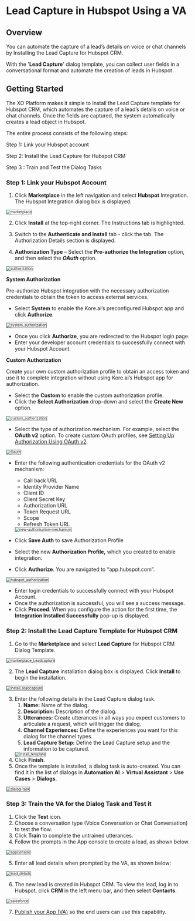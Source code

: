 # Lead Capture in Hubspot Using a VA


## Overview

You can automate the capture of a lead’s details on voice or chat channels by Installing the Lead Capture for Hubspot CRM. 

With the '**Lead Capture**' dialog template, you can collect user fields in a conversational format and automate the creation of leads in Hubspot.


## Getting Started

The XO Platform makes it simple to Install the Lead Capture template for Hubspot CRM, which automates the capture of a lead’s details on voice or chat channels. Once the fields are captured, the system automatically creates a lead object in Hubspot.

The entire process consists of the following steps:

Step 1: Link your Hubspot account

Step 2: Install the Lead Capture for Hubspot CRM

Step 3 : Train and Test the Dialog Tasks


### Step 1: Link your Hubspot Account


1. Click **Marketplace** in the left navigation and select **Hubspot** Integration. The Hubspot Integration dialog box is displayed.  
<img src="../images/marketplace_hubspot.png" alt="marketplace" title="marketplace" style="border: 1px solid gray; zoom:70%;">

2. Click **Install** at the top-right corner. The Instructions tab is highlighted. 

3. Switch to the **Authenticate and Install** tab - click the tab. The Authorization Details section is displayed.
4. **Authorization Type** – Select the **Pre-authorize the Integration** option, and then select the **_OAuth_** option.  
<img src="../images/authorization.png" alt="authorization" title="authorization" style="border: 1px solid gray; zoom:70%;">
 
**System Authorization**

Pre-authorize Hubspot integration with the necessary authorization credentials to obtain the token to access external services.

* Select **System** to enable the Kore.ai’s preconfigured Hubspot app and click **Authorize**.  
<img src="../images/system_authorization.png" alt="system_authorization" title="system_authorization" style="border: 1px solid gray; zoom:70%;">
 

 * Once you click **Authorize**, you are redirected to the Hubspot login page.
 * Enter your developer account credentials to successfully connect with your Hubspot Account.

**Custom Authorization**


Create your own custom authorization profile to obtain an access token and use it to complete integration without using Kore.ai’s Hubspot app for authorization.

* Select the **Custom** to enable the custom authorization profile.
* Click the **Select Authorization** drop-down and select the **Create New** option.  
<img src="../images/custom_authorization.png" alt="custom_authorization" title="custom_authorization" style="border: 1px solid gray; zoom:70%;">

* Select the type of authorization mechanism. For example, select the **OAuth v2** option. To create custom OAuth profiles, see [Setting Up Authorization Using OAuth v2](../../app-settings/dev-tools/bot-authorization/setting-up-authorization-using-oauth-v2.md).  
<img src="../images/Oauth.png" alt="Oauth" title="Oauth" style="border: 1px solid gray; zoom:70%;">

* Enter the following authentication credentials for the OAuth v2 mechanism:
    * Call back URL
    * Identity Provider Name
    * Client ID
    * Client Secret Key
    * Authorization URL
    * Token Request URL
    * Scope
    * Refresh Token URL  
    <img src="../images/new-authorisation-mechanism.png" alt="new-authorisation-mechanism" title="new-authorisation-mechanism" style="border: 1px solid gray; zoom:70%;">

* Click **Save Auth** to save Authorization Profile
* Select the new **Authorization Profile,** which you created to enable integration.
* Click **Authorize**. You are navigated to “app.hubspot.com”.  
<img src="../images/hubspot_authorization.png" alt="hubspot_authorization" title="hubspot_authorization" style="border: 1px solid gray; zoom:70%;">

* Enter login credentials to successfully connect with your Hubspot Account.
* Once the authorization is successful, you will see a success message.
* Click **Proceed**. When you configure the action for the first time, the **Integration Installed Successfully** pop-up is displayed.

### Step 2: Install the Lead Capture Template for Hubspot CRM

1. Go to the **Marketplace** and select **Lead Capture** for Hubspot CRM Dialog Template.  
<img src="../images/marketplace_Leadcapture.png" alt="marketplace_Leadcapture" title="marketplace_Leadcapture" style="border: 1px solid gray; zoom:70%;">

2. The **Lead Capture** installation dialog box is displayed. Click **Install** to begin the installation.  
<img src="../images/install_leadcapture.png" alt="install_leadcapture" title="install_leadcapture" style="border: 1px solid gray; zoom:70%;">
 
3. Enter the following details in the Lead Capture dialog task.
    1. **Name:** Name of the dialog.
    2. **Description:** Description of the dialog.
    3. **Utterances:** Create utterances in all ways you expect customers to articulate a request, which will trigger the dialog.
    4. **Channel Experiences:** Define the experiences you want for this dialog for the channel types.
    5. **Lead Capture Setup:** Define the Lead Capture setup and the information to be captured.  
    <img src="../images/install_template.png" alt="install_template" title="install_template" style="border: 1px solid gray; zoom:70%;">
4. Click **Finish**.
5. Once the template is installed, a dialog task is auto-created. You can find it in the list of dialogs in **Automation AI** > **Virtual Assistant** > **Use Cases** > **Dialogs**.  
<img src="../images/dialog-task.png" alt="dialog-task" title="dialog-task" style="border: 1px solid gray; zoom:70%;">

### Step 3: Train the VA for the Dialog Task and Test it

1. Click the **Test** icon.
2. Choose a conversation type (Voice Conversation or Chat Conversation) to test the flow.
3. Click **Train** to complete the untrained utterances.
4. Follow the prompts in the App console to create a lead, as shown below.  
<img src="../images/appconsole.png" alt="appconsole" title="appconsole" style="border: 1px solid gray; zoom:70%;">

5. Enter all lead details when prompted by the VA, as shown below:  
<img src="../images/lead_details.png" alt="lead_details" title="lead_details" style="border: 1px solid gray; zoom:70%;">

6. The new lead is created in Hubspot CRM. To view the lead, log in to Hubspot, click **CRM** in the left menu bar, and then select **Contacts**.  
<img src="..//images/Hubspot.png" alt="salesforce" title="salesforce" style="border: 1px solid gray; zoom:70%;">

7. [Publish your App (VA)](../../deploy/publishing-bot.md) so the end users can use this capability.